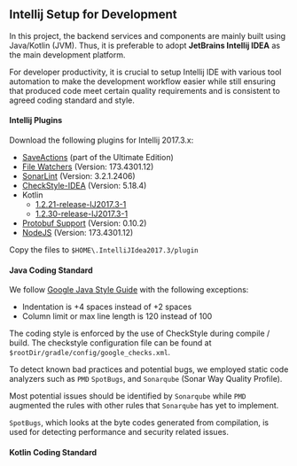 Intellij Setup for Development
--------------------------------

In this project, the backend services and components are mainly built using 
Java/Kotlin (JVM). Thus, it is preferable to adopt 
**JetBrains Intellij IDEA** as the main development platform.

For developer productivity, it is crucial to setup Intellij IDE with 
various tool automation to make the development workflow easier while
still ensuring that produced code meet certain quality requirements and 
is consistent to agreed coding standard and style.

#### Intellij Plugins

Download the following plugins for Intellij 2017.3.x:

- [SaveActions](https://plugins.jetbrains.com/plugin/download?rel=true&updateId=42637) (part of the Ultimate Edition)
- [File Watchers](https://plugins.jetbrains.com/plugin/download?rel=true&updateId=42137) (Version: 173.4301.12)
- [SonarLint](https://plugins.jetbrains.com/plugin/download?rel=true&updateId=43883) (Version: 3.2.1.2406)
- [CheckStyle-IDEA](https://plugins.jetbrains.com/plugin/download?rel=true&updateId=44107) (Version: 5.18.4)
- Kotlin
    - [1.2.21-release-IJ2017.3-1](https://plugins.jetbrains.com/plugin/download?rel=true&updateId=42501)
    - [1.2.30-release-IJ2017.3-1](https://plugins.jetbrains.com/plugin/download?rel=true&updateId=43774)
- [Protobuf Support](https://plugins.jetbrains.com/plugin/download?rel=true&updateId=37332) (Version: 0.10.2)
- [NodeJS](https://plugins.jetbrains.com/plugin/download?rel=true&updateId=42139) (Version: 173.4301.12)

Copy the files to `$HOME\.IntelliJIdea2017.3/plugin`


#### Java Coding Standard

We follow [Google Java Style Guide](https://google.github.io/styleguide/javaguide.html) with the following exceptions:
- Indentation is +4 spaces instead of +2 spaces
- Column limit or max line length is 120 instead of 100

The coding style is enforced by the use of CheckStyle during compile / build.
The checkstyle configuration file can be found at `$rootDir/gradle/config/google_checks.xml`.

To detect known bad practices and potential bugs, we employed static code 
analyzers such as `PMD` `SpotBugs`, and `Sonarqube` (Sonar Way Quality Profile).

Most potential issues should be identified by `Sonarqube` while `PMD` augmented the rules 
with other rules that `Sonarqube` has yet to implement. 

`SpotBugs`, which looks at the byte codes generated from compilation, is used for detecting performance and security related issues.


#### Kotlin Coding Standard  

